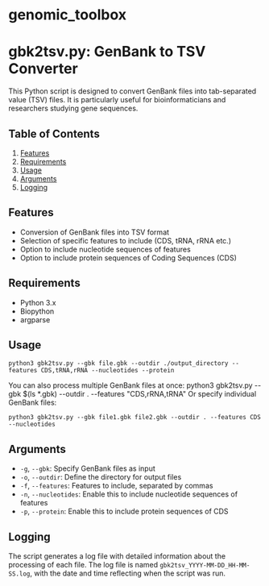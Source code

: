 # genomic_toolbox

# gbk2tsv.py: GenBank to TSV Converter

This Python script is designed to convert GenBank files into tab-separated value (TSV) files. It is particularly useful for bioinformaticians and researchers studying gene sequences.

## Table of Contents
1. [Features](#features)
2. [Requirements](#requirements)
3. [Usage](#usage)
4. [Arguments](#arguments)
5. [Logging](#logging)

## Features

- Conversion of GenBank files into TSV format
- Selection of specific features to include (CDS, tRNA, rRNA etc.)
- Option to include nucleotide sequences of features
- Option to include protein sequences of Coding Sequences (CDS)

## Requirements

- Python 3.x
- Biopython
- argparse

## Usage
```
python3 gbk2tsv.py --gbk file.gbk --outdir ./output_directory --features CDS,tRNA,rRNA --nucleotides --protein
```

You can also process multiple GenBank files at once:
python3 gbk2tsv.py --gbk $(ls *.gbk) --outdir . --features "CDS,rRNA,tRNA"
Or specify individual GenBank files:

```
python3 gbk2tsv.py --gbk file1.gbk file2.gbk --outdir . --features CDS --nucleotides
```

## Arguments

- `-g`, `--gbk`: Specify GenBank files as input
- `-o`, `--outdir`: Define the directory for output files
- `-f`, `--features`: Features to include, separated by commas
- `-n`, `--nucleotides`: Enable this to include nucleotide sequences of features
- `-p`, `--protein`: Enable this to include protein sequences of CDS

## Logging

The script generates a log file with detailed information about the processing of each file. The log file is named `gbk2tsv_YYYY-MM-DD_HH-MM-SS.log`, with the date and time reflecting when the script was run.
